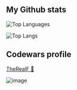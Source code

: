 ## My Github stats

![Top Languages](https://github-readme-stats.vercel.app/api?username=therealf&theme=tokyonight&show_icons=true)

![Top Langs](https://github-readme-stats.vercel.app/api/top-langs/?username=therealf&theme=tokyonight&exclude_repo=com.pa.therealf.maps,Overview)

## Codewars profile

[TheRealF 🔗](https://www.codewars.com/users/TheRealF)

![image](https://www.codewars.com/users/TheRealF/badges/micro)



